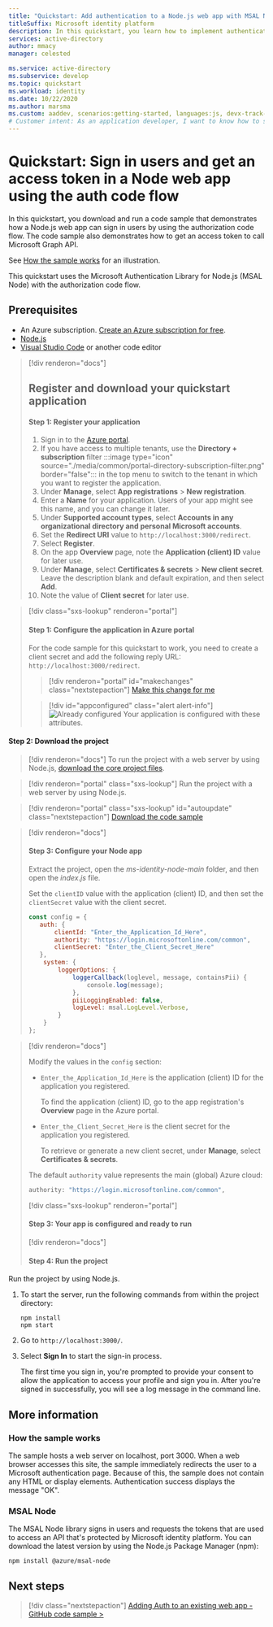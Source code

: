 ```yaml
---
title: "Quickstart: Add authentication to a Node.js web app with MSAL Node | Azure"
titleSuffix: Microsoft identity platform
description: In this quickstart, you learn how to implement authentication with a Node.js web app and the Microsoft Authentication Library (MSAL) for Node.js.
services: active-directory
author: mmacy
manager: celested

ms.service: active-directory
ms.subservice: develop
ms.topic: quickstart
ms.workload: identity
ms.date: 10/22/2020
ms.author: marsma
ms.custom: aaddev, scenarios:getting-started, languages:js, devx-track-js
# Customer intent: As an application developer, I want to know how to set up authentication in a web application built using Node.js and MSAL Node.
---
```


# Quickstart: Sign in users and get an access token in a Node web app using the auth code flow

In this quickstart, you download and run a code sample that demonstrates how a Node.js web app can sign in users by using the authorization code flow. The code sample also demonstrates how to get an access token to call Microsoft Graph API.

See [How the sample works](#how-the-sample-works) for an illustration.

This quickstart uses the Microsoft Authentication Library for Node.js (MSAL Node) with the authorization code flow.

## Prerequisites

* An Azure subscription. [Create an Azure subscription for free](https://azure.microsoft.com/free/?WT.mc_id=A261C142F).
* [Node.js](https://nodejs.org/en/download/)
* [Visual Studio Code](https://code.visualstudio.com/download) or another code editor

> [!div renderon="docs"]
> ## Register and download your quickstart application
>
> #### Step 1: Register your application
>
> 1. Sign in to the <a href="https://portal.azure.com/" target="_blank">Azure portal</a>.
> 1. If you have access to multiple tenants, use the **Directory + subscription** filter :::image type="icon" source="./media/common/portal-directory-subscription-filter.png" border="false"::: in the top menu to switch to the tenant in which you want to register the application.
> 1. Under **Manage**, select **App registrations** > **New registration**.
> 1. Enter a **Name** for your application. Users of your app might see this name, and you can change it later.
> 1. Under **Supported account types**, select **Accounts in any organizational directory and personal Microsoft accounts**.
> 1. Set the **Redirect URI** value to `http://localhost:3000/redirect`.
> 1. Select **Register**.
> 1. On the app **Overview** page, note the **Application (client) ID** value for later use.
> 1. Under **Manage**, select **Certificates & secrets** > **New client secret**.  Leave the description blank and default expiration, and then select **Add**.
> 1. Note the value of **Client secret** for later use.

> [!div class="sxs-lookup" renderon="portal"]
> #### Step 1: Configure the application in Azure portal
> For the code sample for this quickstart to work, you need to create a client secret and add the following reply URL: `http://localhost:3000/redirect`.
> > [!div renderon="portal" id="makechanges" class="nextstepaction"]
> > [Make this change for me]()
>
> > [!div id="appconfigured" class="alert alert-info"]
> > ![Already configured](media/quickstart-v2-windows-desktop/green-check.png) Your application is configured with these attributes.

#### Step 2: Download the project

> [!div renderon="docs"]
> To run the project with a web server by using Node.js, [download the core project files](https://github.com/Azure-Samples/ms-identity-node/archive/main.zip).

> [!div renderon="portal" class="sxs-lookup"]
> Run the project with a web server by using Node.js.

> [!div renderon="portal" class="sxs-lookup" id="autoupdate" class="nextstepaction"]
> [Download the code sample](https://github.com/Azure-Samples/ms-identity-node/archive/main.zip)

> [!div renderon="docs"]
> #### Step 3: Configure your Node app
>
> Extract the project, open the *ms-identity-node-main* folder, and then open the *index.js* file.
>
> Set the `clientID` value with the application (client) ID, and then set the `clientSecret` value with the client secret.
>
>```javascript
>const config = {
>    auth: {
>        clientId: "Enter_the_Application_Id_Here",
>        authority: "https://login.microsoftonline.com/common",
>        clientSecret: "Enter_the_Client_Secret_Here"
>    },
>    system: {
>        loggerOptions: {
>            loggerCallback(loglevel, message, containsPii) {
>                console.log(message);
>            },
>            piiLoggingEnabled: false,
>            logLevel: msal.LogLevel.Verbose,
>        }
>    }
>};
> ```

> [!div renderon="docs"]
>
> Modify the values in the `config` section:
>
> - `Enter_the_Application_Id_Here` is the application (client) ID for the application you registered.
>
>    To find the application (client) ID, go to the app registration's **Overview** page in the Azure portal.
> - `Enter_the_Client_Secret_Here` is the client secret for the application you registered.
>
>    To retrieve or generate a new client secret, under **Manage**, select **Certificates & secrets**.
>
> The default `authority` value represents the main (global) Azure cloud:
>
> ```javascript
> authority: "https://login.microsoftonline.com/common",
> ```
>
> [!div class="sxs-lookup" renderon="portal"]
> #### Step 3: Your app is configured and ready to run
>
> [!div renderon="docs"]
>
> #### Step 4: Run the project

Run the project by using Node.js.

1. To start the server, run the following commands from within the project directory:

    ```console
    npm install
    npm start
    ```

1. Go to `http://localhost:3000/`.

1. Select **Sign In** to start the sign-in process.

    The first time you sign in, you're prompted to provide your consent to allow the application to access your profile and sign you in. After you're signed in successfully, you will see a log message in the command line.

## More information

### How the sample works

The sample hosts a web server on localhost, port 3000. When a web browser accesses this site, the sample immediately redirects the user to a Microsoft authentication page. Because of this, the sample does not contain any HTML or display elements. Authentication success displays the message "OK".

### MSAL Node

The MSAL Node library signs in users and requests the tokens that are used to access an API that's protected by Microsoft identity platform. You can download the latest version by using the Node.js Package Manager (npm):

```console
npm install @azure/msal-node
```

## Next steps

> [!div class="nextstepaction"]
> [Adding Auth to an existing web app - GitHub code sample >](https://github.com/AzureAD/microsoft-authentication-library-for-js/tree/dev/samples/msal-node-samples/auth-code)

